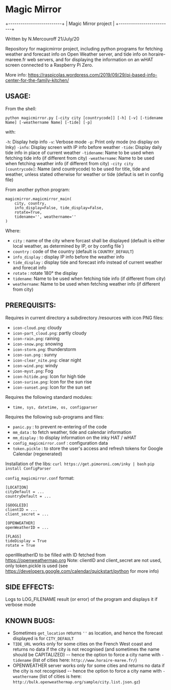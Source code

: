 # Magic Mirror

+--------------------------+
|   Magic Mirror project   |
+--------------------------+

Written by N.Mercouroff
21/July/20

Repository for magicmirror project, including python programs for fetching weather and forecast info on Open Weather server, and tide info on horaire-mareee.fr web servers, and for displaying the information on an wHAT screen connected to a Raspberry Pi Zero.

More info: https://raspicolas.wordpress.com/2019/09/29/pi-based-info-center-for-the-family-kitchen/

USAGE:
-----
From the shell: 

```
python magicmirror.py [-city city [countrycode]] [-h] [-v] [-tidename Name] [-weathername Name] [-tide] [-p]
```

with:

`-h`: Display help info
`-v`: Verbose mode
`-p`: Print only mode (no display on Inky)
`-info`: Display screen with IP info before weather
`-tide`: Display daily tide info in place of current weather
`-tidename`: Name to be used when fetching tide info (if different from city)
`-weathername`: Name to be used when fetching weather info (if different from city)
`-city city [countrycode]`: Name (and countrycode) to be used for title, tide and weather, unless stated otherwise for weather or tide (defaut is set in config file)

From another python program: 

```
magicmirror.magicmirror_main(
	city, country, 
	info_display=False, tide_display=False, 
	rotate=True, 
	tidename='', weathername=''
)
```

Where:

- `city` : name of the city where forcast shall be displayed (default is either local weather, as determined by IP, or by config file`)
- `country` : code of the country (default is `COUNTRY_DEFAULT`)
- `info_display` : display IP info before the weather info
- `tide_display` : display tide and forecast info instead of current weather and forecat info
- `rotate` : rotate 180° the display
- `tidename`: Name to be used when fetching tide info (if different from city)
- `weathername`: Name to be used when fetching weather info (if different from city)


PREREQUISITS:
------------
Requires in current directory a subdirectory /resources with icon PNG files:
- `icon-cloud.png`: cloudy
- `icon-part_cloud.png`: partly cloudy
- `icon-rain.png`: raining
- `icon-snow.png`: snowing
- `icon-storm.png`: thunderstorm
- `icon-sun.png` : sunny
- `icon-clear_nite.png`: clear night
- `icon-wind.png`: windy
- `icon-myst.png`: Fog
- `icon-hitide.png`: Icon for high tide
- `icon-surise.png`: Icon for the sun rise
- `icon-sunset.png`: Icon for the sun set

Requires the following standard modules:
- `time, sys, datetime, os, configparser`

Requires the following sub-programs and files:
- `panic.py` : to prevent re-entering of the code
- `mm_data` : to fetch weather, tide and calendar information 
- `mm_display` : to display information on the inky HAT / wHAT
- `config_magicmirror.conf` : configuration data
- `token.pickle` : to store the user's access and refresh tokens for Google Calendar (regenerated)

Installation of the libs:
	`curl https://get.pimoroni.com/inky | bash`
	`pip install ConfigParser`

`config_magicmirror.conf` format:

```
[LOCATION]
cityDefault = ...
countryDefault = ...

[GOOGLEID]
clientID = ...
client_secret = ...

[OPENWEATHER]
openWeatherID = ...

[FLAGS]
tideDisplay = True
rotate = True
```

openWeatherID to be filled with ID fetched from https://openweathermap.org
Note: clientID and client_secret are not used, only token.pickle is used (see https://developers.google.com/calendar/quickstart/python for more info)


SIDE EFFECTS:
------------
Logs to LOG_FILENAME result (or error) of the program and displays it if verbose mode


KNOWN BUGS:
----------
- Sometimes `get_location` returns `''` as location, and hence the forecast displayed is for `CITY_DEFAULT`
- `TIDE_URL` works only for some cities on the French West coast and returns no data if the city is not recognised (and sometimes the name should be CAPITALIZED) -- hence the option to force a city name with `-tidename` (list of cities here: `http://www.horaire-maree.fr/`)
- OPENWEATHER server works only for some cities and returns no data if the city is not recognised -- hence the option to force a city name with `-weathername` (list of cities is here: `http://bulk.openweathermap.org/sample/city.list.json.gz`)
